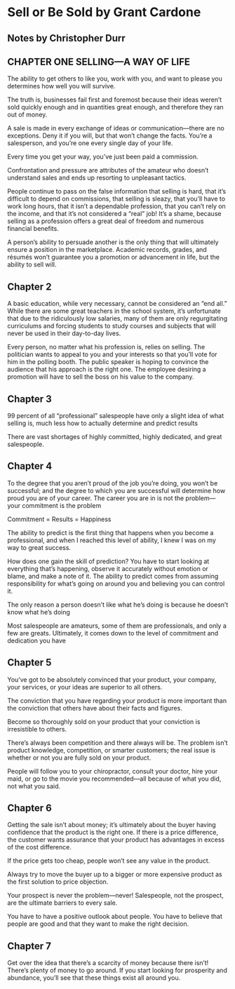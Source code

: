 # Sell or Be Sold by Grant Cardone
## Notes by Christopher Durr

## CHAPTER ONE SELLING—A WAY OF LIFE

The ability to get others to like you, work with you, and want to please you determines how well you will survive.

The truth is, businesses fail first and foremost because their ideas weren’t sold quickly enough and in quantities great enough, and therefore they ran out of money.

A sale is made in every exchange of ideas or communication—there are no exceptions. Deny it if you will, but that won’t change the facts. You’re a salesperson, and you’re one every single day of your life.

Every time you get your way, you’ve just been paid a commission.

Confrontation and pressure are attributes of the amateur who doesn’t understand sales and ends up resorting to unpleasant tactics.

People continue to pass on the false information that selling is hard, that it’s difficult to depend on commissions, that selling is sleazy, that you’ll have to work long hours, that it isn’t a dependable profession, that you can’t rely on the income, and that it’s not considered a “real” job! It’s a shame, because selling as a profession offers a great deal of freedom and numerous financial benefits.

A person’s ability to persuade another is the only thing that will ultimately ensure a position in the marketplace. Academic records, grades, and résumés won’t guarantee you a promotion or advancement in life, but the ability to sell will.

## Chapter 2

A basic education, while very necessary, cannot be considered an “end all.” While there are some great teachers in the school system, it’s unfortunate that due to the ridiculously low salaries, many of them are only regurgitating curriculums and forcing students to study courses and subjects that will never be used in their day-to-day lives.

Every person, no matter what his profession is, relies on selling. The politician wants to appeal to you and your interests so that you’ll vote for him in the polling booth. The public speaker is hoping to convince the audience that his approach is the right one. The employee desiring a promotion will have to sell the boss on his value to the company. 

## Chapter 3

99 percent of all “professional” salespeople have only a slight idea of what selling is, much less how to actually determine and predict results

There are vast shortages of highly committed, highly dedicated, and great salespeople.

## Chapter 4

To the degree that you aren’t proud of the job you’re doing, you won’t be successful; and the degree to which you are successful will determine how proud you are of your career. The career you are in is not the problem—your commitment is the problem

Commitment = Results = Happiness

The ability to predict is the first thing that happens when you become a professional, and when I reached this level of ability, I knew I was on my way to great success.

How does one gain the skill of prediction? You have to start looking at everything that’s happening, observe it accurately without emotion or blame, and make a note of it. The ability to predict comes from assuming responsibility for what’s going on around you and believing you can control it.

The only reason a person doesn’t like what he’s doing is because he doesn’t know what he’s doing

Most salespeople are amateurs, some of them are professionals, and only a few are greats. Ultimately, it comes down to the level of commitment and dedication you have

## Chapter 5

You’ve got to be absolutely convinced that your product, your company, your services, or your ideas are superior to all others.

The conviction that you have regarding your product is more important than the conviction that others have about their facts and figures.

Become so thoroughly sold on your product that your conviction is irresistible to others. 

There’s always been competition and there always will be. The problem isn’t product knowledge, competition, or smarter customers; the real issue is whether or not you are fully sold on your product.

People will follow you to your chiropractor, consult your doctor, hire your maid, or go to the movie you recommended—all because of what you did, not what you said. 

## Chapter 6

Getting the sale isn’t about money; it’s ultimately about the buyer having confidence that the product is the right one.
If there is a price difference, the customer wants assurance that your product has advantages in excess of the cost difference.

If the price gets too cheap, people won’t see any value in the product. 

Always try to move the buyer up to a bigger or more expensive product as the first solution to price objection.

Your prospect is never the problem—never! Salespeople, not the prospect, are the ultimate barriers to every sale.

You have to have a positive outlook about people. You have to believe that people are good and that they want to make the right decision.

## Chapter 7

Get over the idea that there’s a scarcity of money because there isn’t! There’s plenty of money to go around. If you start looking for prosperity and abundance, you’ll see that these things exist all around you.

